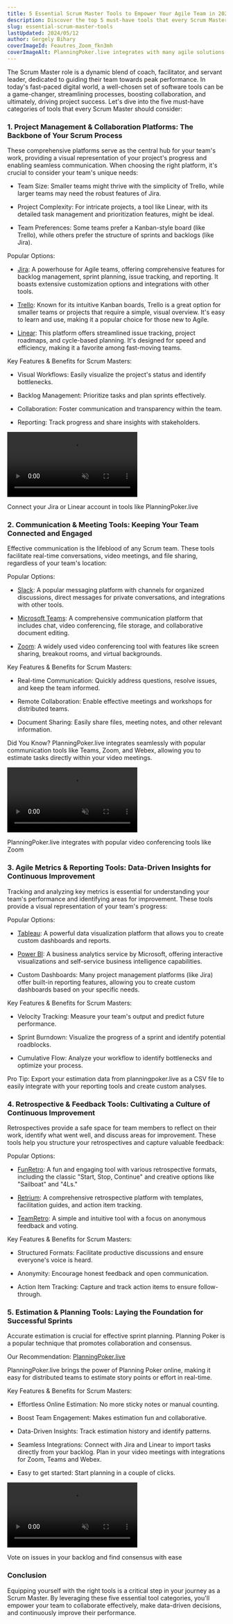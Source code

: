 ```yaml
---
title: 5 Essential Scrum Master Tools to Empower Your Agile Team in 2024
description: Discover the top 5 must-have tools that every Scrum Master needs to streamline processes, boost collaboration, and drive project success. From project management to retrospectives, we've got you covered.
slug: essential-scrum-master-tools
lastUpdated: 2024/05/12
author: Gergely Bihary
coverImageId: Feautres_Zoom_fkn3mh
coverImageAlt: PlanningPoker.live integrates with many agile solutions
---
```


The Scrum Master role is a dynamic blend of coach, facilitator, and servant leader, dedicated to guiding their team towards peak performance. In today's fast-paced digital world, a well-chosen set of software tools can be a game-changer, streamlining processes, boosting collaboration, and ultimately, driving project success. Let's dive into the five must-have categories of tools that every Scrum Master should consider:

### 1\. Project Management & Collaboration Platforms: The Backbone of Your Scrum Process

These comprehensive platforms serve as the central hub for your team's work, providing a visual representation of your project's progress and enabling seamless communication. When choosing the right platform, it's crucial to consider your team's unique needs:

- Team Size: Smaller teams might thrive with the simplicity of Trello, while larger teams may need the robust features of Jira.

- Project Complexity: For intricate projects, a tool like Linear, with its detailed task management and prioritization features, might be ideal.

- Team Preferences: Some teams prefer a Kanban-style board (like Trello), while others prefer the structure of sprints and backlogs (like Jira).

Popular Options:

- [Jira](https://www.atlassian.com/software/jira): A powerhouse for Agile teams, offering comprehensive features for backlog management, sprint planning, issue tracking, and reporting. It boasts extensive customization options and integrations with other tools.

- [Trello](https://trello.com): Known for its intuitive Kanban boards, Trello is a great option for smaller teams or projects that require a simple, visual overview. It's easy to learn and use, making it a popular choice for those new to Agile.

- [Linear](https://linear.app): This platform offers streamlined issue tracking, project roadmaps, and cycle-based planning. It's designed for speed and efficiency, making it a favorite among fast-moving teams.

Key Features & Benefits for Scrum Masters:

- Visual Workflows: Easily visualize the project's status and identify bottlenecks.

- Backlog Management: Prioritize tasks and plan sprints effectively.

- Collaboration: Foster communication and transparency within the team.

- Reporting: Track progress and share insights with stakeholders.

<div class="image-container">
    <video alt="PlanningPoker.live integrates with Jira and Linear" src="https://res.cloudinary.com/dtvhnllmc/video/upload/v1682358351/Jira_Optimized_2_tugns9.mp4" autoplay loop muted playsinline></video>
    <p>Connect your Jira or Linear account in tools like PlanningPoker.live</p>
</div>

### 2\. Communication & Meeting Tools: Keeping Your Team Connected and Engaged

Effective communication is the lifeblood of any Scrum team. These tools facilitate real-time conversations, video meetings, and file sharing, regardless of your team's location:

Popular Options:

- [Slack](https://slack.com): A popular messaging platform with channels for organized discussions, direct messages for private conversations, and integrations with other tools.

- [Microsoft Teams](https://www.microsoft.com/microsoft-teams): A comprehensive communication platform that includes chat, video conferencing, file storage, and collaborative document editing.

- [Zoom](https://zoom.us/): A widely used video conferencing tool with features like screen sharing, breakout rooms, and virtual backgrounds.

Key Features & Benefits for Scrum Masters:

- Real-time Communication: Quickly address questions, resolve issues, and keep the team informed.

- Remote Collaboration: Enable effective meetings and workshops for distributed teams.

- Document Sharing: Easily share files, meeting notes, and other relevant information.

Did You Know? PlanningPoker.live integrates seamlessly with popular communication tools like Teams, Zoom, and Webex, allowing you to estimate tasks directly within your video meetings.

<div class="image-container">
    <video alt="PlanningPoker.live in Zoom" src="https://res.cloudinary.com/dtvhnllmc/video/upload/v1682358347/Zoom_Optimized_hlyfex.mp4" autoplay loop muted playsinline></video>
    <p>PlanningPoker.live integrates with popular video conferencing tools like Zoom</p>
</div>

### 3\. Agile Metrics & Reporting Tools: Data-Driven Insights for Continuous Improvement

Tracking and analyzing key metrics is essential for understanding your team's performance and identifying areas for improvement. These tools provide a visual representation of your team's progress:

Popular Options:

- [Tableau](https://www.tableau.com/): A powerful data visualization platform that allows you to create custom dashboards and reports.

- [Power BI](https://www.microsoft.com/power-platform/products/power-bi): A business analytics service by Microsoft, offering interactive visualizations and self-service business intelligence capabilities.

- Custom Dashboards: Many project management platforms (like Jira) offer built-in reporting features, allowing you to create custom dashboards based on your specific needs.

Key Features & Benefits for Scrum Masters:

- Velocity Tracking: Measure your team's output and predict future performance.

- Sprint Burndown: Visualize the progress of a sprint and identify potential roadblocks.

- Cumulative Flow: Analyze your workflow to identify bottlenecks and optimize your process.

Pro Tip: Export your estimation data from planningpoker.live as a CSV file to easily integrate with your reporting tools and create custom analyses.

### 4\. Retrospective & Feedback Tools: Cultivating a Culture of Continuous Improvement

Retrospectives provide a safe space for team members to reflect on their work, identify what went well, and discuss areas for improvement. These tools help you structure your retrospectives and capture valuable feedback:

Popular Options:

- [FunRetro](https://easyretro.io/): A fun and engaging tool with various retrospective formats, including the classic "Start, Stop, Continue" and creative options like "Sailboat" and "4Ls."

- [Retrium](https://www.retrium.com/): A comprehensive retrospective platform with templates, facilitation guides, and action item tracking.

- [TeamRetro](https://www.teamretro.com/): A simple and intuitive tool with a focus on anonymous feedback and voting.

Key Features & Benefits for Scrum Masters:

- Structured Formats: Facilitate productive discussions and ensure everyone's voice is heard.

- Anonymity: Encourage honest feedback and open communication.

- Action Item Tracking: Capture and track action items to ensure follow-through.

### 5\. Estimation & Planning Tools: Laying the Foundation for Successful Sprints

Accurate estimation is crucial for effective sprint planning. Planning Poker is a popular technique that promotes collaboration and consensus.

Our Recommendation: [PlanningPoker.live](https://planningpoker.live)

PlanningPoker.live brings the power of Planning Poker online, making it easy for distributed teams to estimate story points or effort in real-time.

Key Features & Benefits for Scrum Masters:

- Effortless Online Estimation: No more sticky notes or manual counting.

- Boost Team Engagement: Makes estimation fun and collaborative.

- Data-Driven Insights: Track estimation history and identify patterns.

- Seamless Integrations: Connect with Jira and Linear to import tasks directly from your backlog. Plan in your video meetings with integrations for Zoom, Teams and Webex.

- Easy to get started: Start planning in a couple of clicks.

<div class="image-container">
    <video alt="Estimation UI in PlanningPoker.live" src="https://res.cloudinary.com/dtvhnllmc/video/upload/v1682358346/Consensus_Optimized_b86ag7.mp4" autoplay loop muted playsinline></video>
    <p>Vote on issues in your backlog and find consensus with ease</p>
</div>

### Conclusion

Equipping yourself with the right tools is a critical step in your journey as a Scrum Master. By leveraging these five essential tool categories, you'll empower your team to collaborate effectively, make data-driven decisions, and continuously improve their performance.
